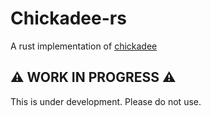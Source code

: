 # Chickadee-rs

A rust implementation of [chickadee](https://github.com/chapinb/chickadee)

## ⚠️  WORK IN PROGRESS ⚠️

This is under development. Please do not use.

